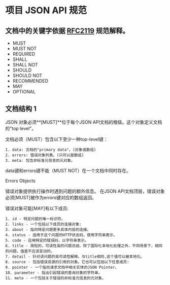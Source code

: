 
# 项目 JSON API 规范

## 文档中的关键字依据 [RFC2119](https://tools.ietf.org/html/rfc2119) 规范解释。 
+ MUST
+ MUST NOT
+ REQUIRED
+ SHALL
+ SHALL NOT
+ SHOULD
+ SHOULD NOT
+ RECOMMENDED
+ MAY
+ OPTIONAL
    
## 文档结构 1
JSON 对象必须**[MUST]**位于每个JSON API文档的根级。这个对象定义文档的"top level"。

文档必须（MUST）包含以下至少一种top-level键：

	1. data: 文档的"primary data"。(对象或数组)
	2. errors: 错误对象列表。(只可以是数组)
	3. meta: 包含非标准元信息的元对象。


data键和errors键不能（MUST NOT）在一个文档中同时存在。

Errors Objects

错误对象提供执行操作时遇到问题的额外信息。 在JSON API文档顶层，错误对象必须[MUST]被作为errors键对应的数组返回。

错误对象可能[MAY]有以下成员:

	1. id - 特定问题的唯一标识符。
	2. links - 一个包括以下成员的连接对象:
	3. about - 指向特定问题更多具体内容的连接。
	4. status - 适用于这个问题的HTTP状态码，使用字符串表示。
	5. code - 应用特定的错误码，以字符串表示。
	6. title - 简短的，可读性高的问题总结。除了国际化本地化处理之外，不同场景下，相同的问题，值是不应该变动的。
	7. detail - 针对该问题的高可读性解释。与title相同,这个值可以被本地化。
	8. source - 包括错误资源的引用的对象。它也可以包括以下任意成员:
	9. pointer - 一个指向请求文档中相关实体的JSON Pointer。
	10. parameter - 指出引起错误的查询对象的字符串。
	11. meta - 一个包括关于错误的非标准元信息的元对象。


